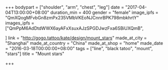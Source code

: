 +++
bodypart = ["shoulder", "arm", "chest", "leg"]
date = "2017-04-04T13:00:00+08:00"
duration_min = 400
gender = "female"
image_ipfs = "QmXQogMFvbGn8zmPx235VMbVKEoNJCnnrBPK798mbkhrtY"
images_ipfs = ["QmPpM6AdDtdWWX6ayAFxXsuxAJzSPGDJwzFxa6SBiUXQmB",

]
link = "http://gogo.tattoo/kate/design/mount_stars"
made_at_city = "Shanghai"
made_at_country = "China"
made_at_shop = "home"
made_date = "2016-03-18T00:00:00+08:00"
tags = ["line", "black tatoo", "mount", "stars"]
title = "Mount stars"

+++
